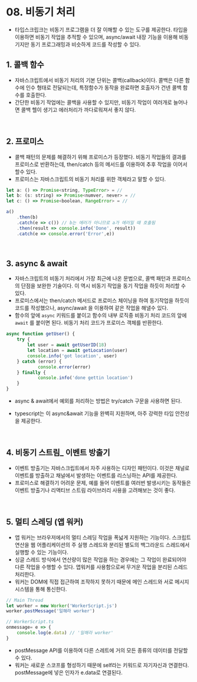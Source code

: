 # 08. 비동기 처리

- 타입스크립크는 비동기 프로그램을 더 잘 이해할 수 있는 도구를 제공한다. 타입을 이용하면 비동기 작업을 추적할 수 있으며, async/await 내장 기능을 이용해 비동기지만 동기 프로그래밍과 비슷하게 코드를 작성할 수 있다.

## 1. 콜백 함수

- 자바스크립트에서 비동기 처리의 기본 단위는 콜백(callback)이다. 콜백은 다른 함수에 인수 형태로 전달되는데, 특정함수가 동작을 완료하면 호출자가 건넨 콜백 함수를 호출한다.
- 간단한 비동기 작업에는 콜백을 사용할 수 있지만, 비동기 작업이 여러개로 늘어나면 콜백 헬이 생기고 에러처리가 까다로워져서 좋지 않다.

<br/>

## 2. 프로미스

- 콜백 패턴의 문제를 해결하기 위해 프로미스가 등장했다. 비동기 작업들의 결과를 프로미스로 반환하는데, then/catch 등의 메서드를 이용하여 추후 작업을 이어서 할수 있다.
- 프로미스는 자바스크립트의 비동기 처리를 위한 객체라고 말할 수 있다.

```jsx
let a: () => Promise<string, TypeError> = //
let b: (s: string) => Promise<numver, never> = //
let c: () => Promise<boolean, RangeError> = //

a() 
	.then(b)
	.catch(e => c()) // b는 에러가 아니므로 a가 에러일 때 호출됨
	.then(result => console.info('Done', result))
	.catch(e => console.error('Error',e))
```

<br/>

## 3. async & await

- 자바스크립트의 비동기 처리에서 가장 최근에 나온 문법으로, 콜백 패턴과 프로미스의 단점을 보완한 기술이다. 이 역시 비동기 작업을 동기 작업을 하듯이 처리할 수 있다.
- 프로미스에서는 then/catch 메서드로 프로미스 체이닝을 하여 동기작업을 하듯이 코드를 작성했으나, async/await 을 이용하여 같은 작업을 해낼수 있다.
- 함수의 앞에 `async` 키워드를 붙이고 함수의 내부 로직중 비동기 처리 코드의 앞에 `await` 를 붙이면 된다. 비동기 처리 코드가 프로미스 객체를 반환한다.

```jsx
async function getUser() {
	try {
		let user = await getUserID(18)
		let location = await getLocation(user)
		console.info('got location', user)
	} catch (error) {
			console.error(error)
	} finally {
			console.info('done gettin location')
	}
}
```

- async & await에서 예외를 처리하는 방법은 try/catch 구문을 사용하면 된다.

- typescript는 이 async&await 기능을 완벽히 지원하며, 아주 강력한 타입 안전성을 제공한다.

  <br/>

## 4.  비동기 스트림_ 이벤트 방출기

- 이벤트 방출기는 자바스크립트에서 자주 사용하는 디자인 패턴이다. 이것은 채널로 이벤트를 방출하고 채널에서 발생하는 이벤트를 리스닝하는 API를 제공한다.
- 프로미스로 해결하기 어려운 문제, 예를 들어 이벤트를 여러번 발생시키는 동작들은 이벤트 방출기나 리액티브 스트림 라이브러리 사용을 고려해보는 것이 좋다.

<br/>

## 5. 멀티 스레딩 (앱 워커)

- 앱 워커는 브라우저에서의 멀티 스레딩 작업을 폭넓게 지원하는 기능이다. 스크립트 연산을 웹 어플리케이션의 주 실행 스레드와 분리된 별도의 백그라운드 스레드에서 실행할 수 있는 기능이다.
- 싱글 스레드 방식에서 연산량이 많은 작업을 하는 경우에는 그 작업이 완료되어야 다른 작업을 수행할 수 있다. 앱워커를 사용함으로써 무거운 작업을 분리된 스레드 처리한다.
- 워커는 DOM에 직접 접근하여 조작하지 못하기 때문에 메인 스레드와 서로 메시지시스템을 통해 통신한다.

```jsx
// Main Thread
let worker = new Worker('WorkerScript.js')
worker.postMessage('일해라 worker')

// WorkerScript.ts
onmessage= e => {
	console.log(e.data) // '일해라 worker'
} 
```

- postMessage API를 이용하여 다른 스레트에 거의 모든 종류의 데이터를 전달할 수 있다.
- 워커는 새로운 스코프를 형성하기 때문에 self라는 키워드로 자기자신과 연결한다. postMessage에 넣은 인자가 e.data로 연결된다.